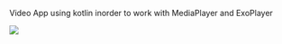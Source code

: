 Video App using kotlin inorder to work with MediaPlayer and ExoPlayer

![](app/src/main/res/drawable/video.gif)
